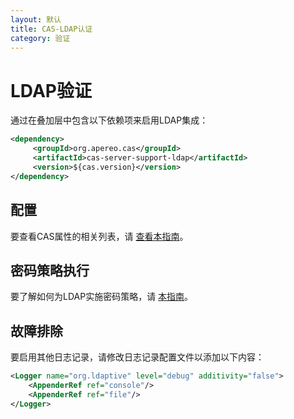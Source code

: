 ```yaml
---
layout: 默认
title: CAS-LDAP认证
category: 验证
---
```


# LDAP验证

通过在叠加层中包含以下依赖项来启用LDAP集成：

```xml
<dependency>
     <groupId>org.apereo.cas</groupId>
     <artifactId>cas-server-support-ldap</artifactId>
     <version>${cas.version}</version>
</dependency>
```

## 配置

要查看CAS属性的相关列表，请 [查看本指南](../configuration/Configuration-Properties.html#ldap-authentication)。

## 密码策略执行

要了解如何为LDAP实施密码策略，请 [本指南](Password-Policy-Enforcement.html)。

## 故障排除

要启用其他日志记录，请修改日志记录配置文件以添加以下内容：

```xml
<Logger name="org.ldaptive" level="debug" additivity="false">
    <AppenderRef ref="console"/>
    <AppenderRef ref="file"/>
</Logger>
```
